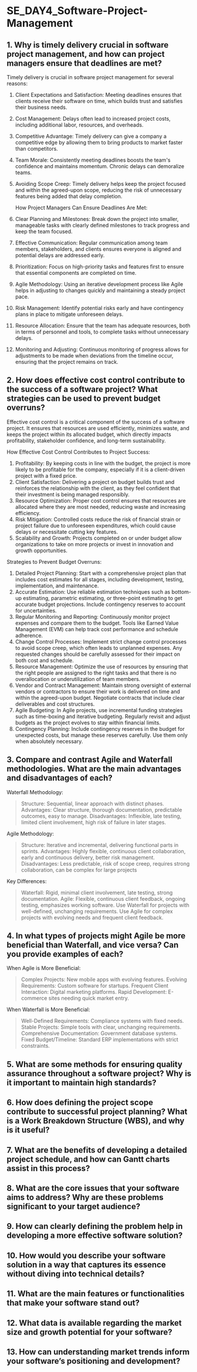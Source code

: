# SE_DAY4_Software-Project-Management
## 1. Why is timely delivery crucial in software project management, and how can project managers ensure that deadlines are met?
Timely delivery is crucial in software project management for several reasons:
1. Client Expectations and Satisfaction: Meeting deadlines ensures that clients receive their software on time, which builds trust and satisfies their business needs.
2. Cost Management: Delays often lead to increased project costs, including additional labor, resources, and overheads.
3. Competitive Advantage: Timely delivery can give a company a competitive edge by allowing them to bring products to market faster than competitors.
4. Team Morale: Consistently meeting deadlines boosts the team's confidence and maintains momentum. Chronic delays can demoralize teams.
5. Avoiding Scope Creep: Timely delivery helps keep the project focused and within the agreed-upon scope, reducing the risk of unnecessary features being added that delay completion.

   How Project Managers Can Ensure Deadlines Are Met:
1. Clear Planning and Milestones: Break down the project into smaller, manageable tasks with clearly defined milestones to track progress and keep the team focused.
2. Effective Communication: Regular communication among team members, stakeholders, and clients ensures everyone is aligned and potential delays are addressed early.
3. Prioritization: Focus on high-priority tasks and features first to ensure that essential components are completed on time.
4. Agile Methodology: Using an iterative development process like Agile helps in adjusting to changes quickly and maintaining a steady project pace.
5. Risk Management: Identify potential risks early and have contingency plans in place to mitigate unforeseen delays.
6. Resource Allocation: Ensure that the team has adequate resources, both in terms of personnel and tools, to complete tasks without unnecessary delays.
7. Monitoring and Adjusting: Continuous monitoring of progress allows for adjustments to be made when deviations from the timeline occur, ensuring that the project remains on track.
## 2. How does effective cost control contribute to the success of a software project? What strategies can be used to prevent budget overruns?
Effective cost control is a critical component of the success of a software project. It ensures that resources are used efficiently, minimizes waste, and keeps the project within its allocated budget, which directly impacts profitability, stakeholder confidence, and long-term sustainability.

How Effective Cost Control Contributes to Project Success:
1. Profitability: By keeping costs in line with the budget, the project is more likely to be profitable for the company, especially if it is a client-driven project with a fixed price.
2. Client Satisfaction: Delivering a project on budget builds trust and reinforces the relationship with the client, as they feel confident that their investment is being managed responsibly.
3. Resource Optimization: Proper cost control ensures that resources are allocated where they are most needed, reducing waste and increasing efficiency.
4. Risk Mitigation: Controlled costs reduce the risk of financial strain or project failure due to unforeseen expenditures, which could cause delays or necessitate cutting key features.
5. Scalability and Growth: Projects completed on or under budget allow organizations to take on more projects or invest in innovation and growth opportunities.

Strategies to Prevent Budget Overruns:
1. Detailed Project Planning: Start with a comprehensive project plan that includes cost estimates for all stages, including development, testing, implementation, and maintenance.
2. Accurate Estimation: Use reliable estimation techniques such as bottom-up estimating, parametric estimating, or three-point estimating to get accurate budget projections. Include contingency reserves to account for uncertainties.
3. Regular Monitoring and Reporting: Continuously monitor project expenses and compare them to the budget. Tools like Earned Value Management (EVM) can help track cost performance and schedule adherence.
4. Change Control Processes: Implement strict change control processes to avoid scope creep, which often leads to unplanned expenses. Any requested changes should be carefully assessed for their impact on both cost and schedule.
5. Resource Management: Optimize the use of resources by ensuring that the right people are assigned to the right tasks and that there is no overallocation or underutilization of team members.
6. Vendor and Contract Management: Maintain strong oversight of external vendors or contractors to ensure their work is delivered on time and within the agreed-upon budget. Negotiate contracts that include clear deliverables and cost structures.
7. Agile Budgeting: In Agile projects, use incremental funding strategies such as time-boxing and iterative budgeting. Regularly revisit and adjust budgets as the project evolves to stay within financial limits.
8. Contingency Planning: Include contingency reserves in the budget for unexpected costs, but manage these reserves carefully. Use them only when absolutely necessary.


## 3. Compare and contrast Agile and Waterfall methodologies. What are the main advantages and disadvantages of each?
Waterfall Methodology:
> Structure: Sequential, linear approach with distinct phases.
> Advantages: Clear structure, thorough documentation, predictable outcomes, easy to manage.
> Disadvantages: Inflexible, late testing, limited client involvement, high risk of failure in later stages.

Agile Methodology:
> Structure: Iterative and incremental, delivering functional parts in sprints.
> Advantages: Highly flexible, continuous client collaboration, early and continuous delivery, better risk management.
> Disadvantages: Less predictable, risk of scope creep, requires strong collaboration, can be complex for large projects

Key Differences:
> Waterfall: Rigid, minimal client involvement, late testing, strong documentation.
> Agile: Flexible, continuous client feedback, ongoing testing, emphasizes working software.
> Use Waterfall for projects with well-defined, unchanging requirements.
> Use Agile for complex projects with evolving needs and frequent client feedback.
## 4. In what types of projects might Agile be more beneficial than Waterfall, and vice versa? Can you provide examples of each?

When Agile is More Beneficial:
> Complex Projects: New mobile apps with evolving features.
> Evolving Requirements: Custom software for startups.
> Frequent Client Interaction: Digital marketing platforms.
> Rapid Development: E-commerce sites needing quick market entry.

When Waterfall is More Beneficial:
> Well-Defined Requirements: Compliance systems with fixed needs.
> Stable Projects: Simple tools with clear, unchanging requirements.
> Comprehensive Documentation: Government database systems.
> Fixed Budget/Timeline: Standard ERP implementations with strict constraints.

## 5. What are some methods for ensuring quality assurance throughout a software project? Why is it important to maintain high standards?
## 6. How does defining the project scope contribute to successful project planning? What is a Work Breakdown Structure (WBS), and why is it useful?
## 7. What are the benefits of developing a detailed project schedule, and how can Gantt charts assist in this process?
## 8. What are the core issues that your software aims to address? Why are these problems significant to your target audience?
## 9. How can clearly defining the problem help in developing a more effective software solution?
## 10. How would you describe your software solution in a way that captures its essence without diving into technical details?
## 11. What are the main features or functionalities that make your software stand out?
## 12. What data is available regarding the market size and growth potential for your software?
## 13. How can understanding market trends inform your software’s positioning and development?
